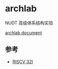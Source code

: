 # archlab

NUDT 高级体系结构实验

[archlab document](https://luzhixing12345.github.io/archlab/)


## 参考

- [RISCV 32I](https://nju-projectn.github.io/dlco-lecture-note/exp/11.html)